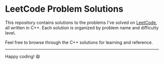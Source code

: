 
# LeetCode Problem Solutions

This repository contains solutions to the problems I've solved on [LeetCode]([https://leetcode.com/](https://leetcode.com/u/Puneethkumar18/)), all written in C++. Each solution is organized by problem name and difficulty level.

Feel free to browse through the C++ solutions for learning and reference.

---

Happy coding! 😄
